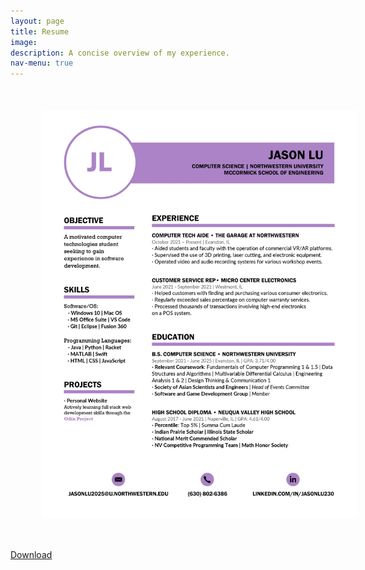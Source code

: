```yaml
---
layout: page
title: Resume
image: 
description: A concise overview of my experience. 
nav-menu: true
---
```


<img class="center" src="assets/images/0001.jpg" style="width:auto; height:auto;">
<a class="center_button" href="assets/Resume.pdf" class="button icon fa-download">Download</a> 

<style>
    .center {
        display: block;
        margin-left: auto;
        margin-right: auto;
        width: 50%;
        margin-top: 50px;
        margin-bottom: 50px;
        padding-right: 50px;
        padding-left: 50px;
    }
</style>